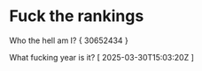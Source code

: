 # Fuck the rankings

Who the hell am I?
{ 30652434 }

What fucking year is it?
[ 2025-03-30T15:03:20Z ]

